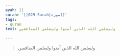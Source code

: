 ```yaml
---
ayah: 11
surah: '[[029-Surah|سورة]]'
tags:
- quran
text: وليعلمن الله الذين آمنوا وليعلمن المنافقين

---
```

> وليعلمن الله الذين آمنوا وليعلمن المنافقين
